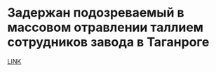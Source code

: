 # Задержан подозреваемый в массовом отравлении таллием сотрудников завода в Таганроге



[LINK](https://varlamov.ru/2860753.html)